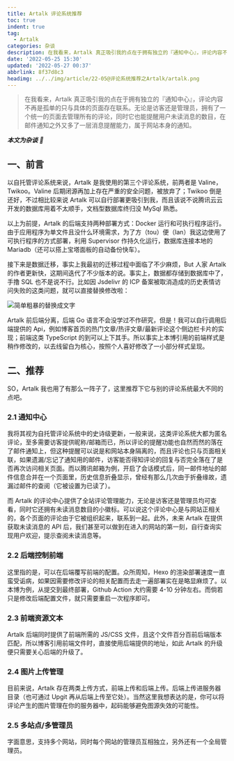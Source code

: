 ```yaml
---
title: Artalk 评论系统推荐
toc: true
indent: true
tag:
  - Artalk
categories: 杂谈
description: 在我看来，Artalk 真正吸引我的点在于拥有独立的『通知中心』，评论内容不再是孤单的只与具体的页面存在联系。无论是访客还是管理员，拥有了一个统一的页面去管理所有的评论，同时它也能提醒用户未读消息的数目，在邮件通知之外又多了一层消息提醒能力，属于网站本身的通知。
date: '2022-05-25 15:30'
updated: '2022-05-27 00:37'
abbrlink: 8f37d8c3
headimg: ../../img/article/22-05@评论系统推荐之Artalk/artalk.png
---
```


> 在我看来，Artalk 真正吸引我的点在于拥有独立的『通知中心』，评论内容不再是孤单的只与具体的页面存在联系。无论是访客还是管理员，拥有了一个统一的页面去管理所有的评论，同时它也能提醒用户未读消息的数目，在邮件通知之外又多了一层消息提醒能力，属于网站本身的通知。

***本文为杂谈** 💭*

## 一、前言

以自托管评论系统来说，Artalk 是我使用的第三个评论系统，前两者是 Valine，Twikoo。Valine 后期闭源再加上存在严重的安全问题，被放弃了；Twikoo 倒是还好，不过相比较来说 Artalk 可以自行部署更吸引到我，而且该说不说腾讯云云开发的数据库用着不太顺手，文档型数据库终归没 MySql 熟悉。

以上为前提，Artalk 的后端支持两种部署方式：Docker 运行和可执行程序运行。由于应用程序为单文件且没什么环境需求，为了方（tou）便（lan）我这边使用了可执行程序的方式部署，利用 Supervisor 作持久化运行，数据库连接本地的 Mariadb（还可以搭上宝塔面板的自动备份快车）。

接下来是数据迁移，事实上我最初的迁移过程中面临了不少麻烦，But 人家 Artalk 的作者更新快，这期间迭代了不少版本的说。事实上，数据都存储到数据库中了，手撸 SQL 也不是说不行。比如因 Jsdelivr 的 ICP 备案被取消造成的历史表情访问失败的这类问题，就可以直接替换修改啦：

![简单粗暴的替换成文字](../../img/article/22-05@评论系统推荐之Artalk/image-20220526235210557.png)

Artalk 前后端分离，后端 Go 语言不会没学过不作研究，但是！我可以自行调用后端提供的 Api，例如博客首页的热门文章/热评文章/最新评论这个侧边栏卡片的实现；前端这类 TypeScript 的到可以上下其手。所以事实上本博引用的前端样式是稍作修改的，以去线留白为核心，按照个人喜好修改了一小部分样式呈现。

## 二、推荐

SO，Artalk 我也用了有那么一阵子了，这里推荐下它与别的评论系统最大不同的点吧。

### 2.1 通知中心

我将其视为自托管评论系统中的史诗级更新，一般来说，这类评论系统大都为匿名评论，至多需要访客提供昵称/邮箱而已，所以评论的提醒功能也自然而然的落在了邮件通知上，但这种提醒可以说是和网站本身隔离的，而且评论也只与页面相关联，如果遗漏/忘记了通知用的邮件，访客能否得知评论的回复与否完全落在了是否再次访问相关页面。而以腾讯邮箱为例，开启了会话模式后，同一邮件地址的邮件信息合并在一个页面里，历史信息折叠显示，曾经有那么几次由于折叠缘故，遗漏过邮件的查阅（它被设置为已读了）。

而 Artalk 的评论中心提供了全站评论管理能力，无论是访客还是管理员均可查看，同时它还拥有未读消息数目的小徽标。可以说这个评论中心是与网站正相关的，各个页面的评论由于它被组织起来，联系到一起。此外，未来 Artalk 在提供获取未读消息的 API 后，我们甚至可以做到在进入的网站的第一刻，自行查询实现用户欢迎，提示查阅未读消息等。

### 2.2 后端控制前端

这里指的是，可以在后端覆写前端的配置。众所周知，Hexo 的渲染部署速度一直蛮受诟病，如果因需要修改评论的相关配置而去走一遍部署实在是略显麻烦了。以本博为例，从提交到最终部署，Github Action 大约需要 4-10 分钟左右。而倘若只是修改后端配置文件，就只需要重启一次程序即可。

### 2.3 前端资源文本

Artalk 后端同时提供了前端所需的 JS/CSS 文件，且这个文件百分百前后端版本匹配，所以博客引用前端文件时，直接使用后端提供的地址，如此 Artalk 的升级便只需要关心后端的升级了。

### 2.4 图片上传管理

目前来说，Artalk 存在两类上传方式，前端上传和后端上传。后端上传进服务器目录（也可通过 Upgit 再从后端上传至它处）。当然这里我想表达的是，你可以将评论产生的图片管理在你的服务器中，起码能够避免图源失效的可能性。

### 2.5 多站点/多管理员

字面意思，支持多个网站，同时每个网站的管理员互相独立，另外还有一个全局管理员。
